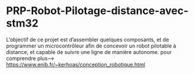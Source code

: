 # PRP-Robot-Pilotage-distance-avec-stm32
L’objectif de ce projet est d’assembler quelques composants, et de programmer un microcontrôleur afin de concevoir un robot pilotable à distance, et capable de suivre une ligne de manière autonome.
pour comprendre plus--> https://www.enib.fr/~kerhoas/conception_robotique.html

